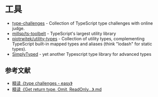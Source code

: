 # 工具

- [type-challenges](https://github.com/type-challenges/type-challenges) - Collection of TypeScript type challenges with online judge.
- [millsp/ts-toolbelt](https://github.com/millsp/ts-toolbelt) - TypeScript's largest utility library
- [piotrwitek/utility-types](https://github.com/piotrwitek/utility-types) - Collection of utility types, complementing TypeScript built-in mapped types and aliases (think "lodash" for static types).
- [SimplyTyped](https://github.com/andnp/SimplyTyped) - yet another Typescript type library for advanced types

## 参考文献

- [精读《type challenges - easy》](https://github.com/ascoders/weekly/blob/master/TS%20%E7%B1%BB%E5%9E%8B%E4%BD%93%E6%93%8D/243.%E7%B2%BE%E8%AF%BB%E3%80%8Atype%20challenges%20-%20easy%E3%80%8B.md)
- [精读《Get return type, Omit, ReadOnly...》.md](https://github.com/ascoders/weekly/blob/master/TS%20%E7%B1%BB%E5%9E%8B%E4%BD%93%E6%93%8D/244.%E7%B2%BE%E8%AF%BB%E3%80%8AGet%20return%20type%2C%20Omit%2C%20ReadOnly...%E3%80%8B.md)
